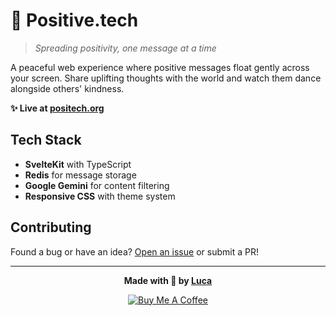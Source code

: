 # 🌟 Positive.tech

> *Spreading positivity, one message at a time*

A peaceful web experience where positive messages float gently across your screen. Share uplifting thoughts with the world and watch them dance alongside others' kindness.

**✨ Live at [positech.org](https://positech.org)**

## Tech Stack

- **SvelteKit** with TypeScript
- **Redis** for message storage
- **Google Gemini** for content filtering
- **Responsive CSS** with theme system

## Contributing

Found a bug or have an idea? [Open an issue](https://github.com/lruggieri/positech/issues) or submit a PR!

---

<div align="center">

**Made with 💙 by [Luca](https://github.com/lruggieri)**

[![Buy Me A Coffee](https://img.shields.io/badge/Buy%20Me%20A%20Coffee-support-orange?style=flat&logo=buy-me-a-coffee)](https://www.buymeacoffee.com/luca.ruggieri)

</div>